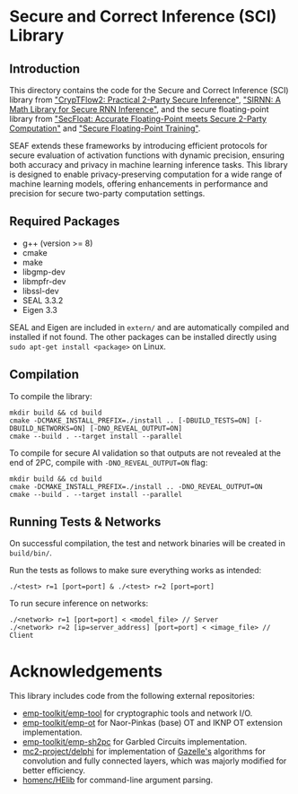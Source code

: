 # Secure and Correct Inference (SCI) Library

## Introduction
This directory contains the code for the Secure and Correct Inference (SCI) library from ["CrypTFlow2: Practical 2-Party Secure Inference"](https://eprint.iacr.org/2020/1002), ["SIRNN: A Math Library for Secure RNN Inference"](https://eprint.iacr.org/2021/459), and the secure floating-point library from ["SecFloat: Accurate Floating-Point meets Secure 2-Party Computation"](https://eprint.iacr.org/2022/) and ["Secure Floating-Point Training"](about:blank).

SEAF extends these frameworks by introducing efficient protocols for secure evaluation of activation functions with dynamic precision, ensuring both accuracy and privacy in machine learning inference tasks. This library is designed to enable privacy-preserving computation for a wide range of machine learning models, offering enhancements in performance and precision for secure two-party computation settings.

## Required Packages
 - g++ (version >= 8)
 - cmake
 - make
 - libgmp-dev
 - libmpfr-dev
 - libssl-dev  
 - SEAL 3.3.2
 - Eigen 3.3

SEAL and Eigen are included in `extern/` and are automatically compiled and installed if not found. The other packages can be installed directly using `sudo apt-get install <package>` on Linux.

## Compilation

To compile the library:

```
mkdir build && cd build
cmake -DCMAKE_INSTALL_PREFIX=./install .. [-DBUILD_TESTS=ON] [-DBUILD_NETWORKS=ON] [-DNO_REVEAL_OUTPUT=ON]
cmake --build . --target install --parallel
```

To compile for secure AI validation so that outputs are not revealed at the end of 2PC, compile with `-DNO_REVEAL_OUTPUT=ON` flag:

```
mkdir build && cd build
cmake -DCMAKE_INSTALL_PREFIX=./install .. -DNO_REVEAL_OUTPUT=ON
cmake --build . --target install --parallel
```

## Running Tests & Networks

On successful compilation, the test and network binaries will be created in `build/bin/`.

Run the tests as follows to make sure everything works as intended:

`./<test> r=1 [port=port] & ./<test> r=2 [port=port]`

To run secure inference on networks:

```
./<network> r=1 [port=port] < <model_file> // Server
./<network> r=2 [ip=server_address] [port=port] < <image_file> // Client
```

# Acknowledgements

This library includes code from the following external repositories:

 - [emp-toolkit/emp-tool](https://github.com/emp-toolkit/emp-tool/tree/c44566f40690d2f499aba4660f80223dc238eb03/emp-tool) for cryptographic tools and network I/O.
 - [emp-toolkit/emp-ot](https://github.com/emp-toolkit/emp-ot/tree/0f4a1e41a25cf1a034b5796752fde903a241f482/emp-ot) for Naor-Pinkas (base) OT and IKNP OT extension implementation.
 - [emp-toolkit/emp-sh2pc](https://github.com/emp-toolkit/emp-sh2pc/tree/24d141e0775f2f5f1ab196733b5c71cbb4fadd84/emp-sh2pc) for Garbled Circuits implementation.
 - [mc2-project/delphi](https://github.com/mc2-project/delphi/tree/de77cd7b896a2314fec205a8f67b257df46dd75c/rust/protocols-sys/c++/src/lib) for implementation of [Gazelle's](https://eprint.iacr.org/2018/073.pdf) algorithms for convolution and fully connected layers, which was majorly modified for better efficiency. 
 - [homenc/HElib](https://github.com/homenc/HElib/blob/6397b23e64c32fd6eab76bd7a08b95d8399503f4/src/NumbTh.h) for command-line argument parsing.
